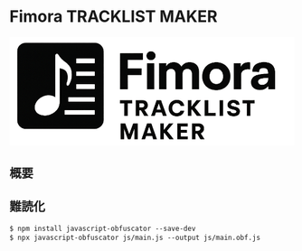 # Fimora TRACKLIST MAKER

![](images/logo.png)

## 概要


## 難読化

```
$ npm install javascript-obfuscator --save-dev
$ npx javascript-obfuscator js/main.js --output js/main.obf.js
```